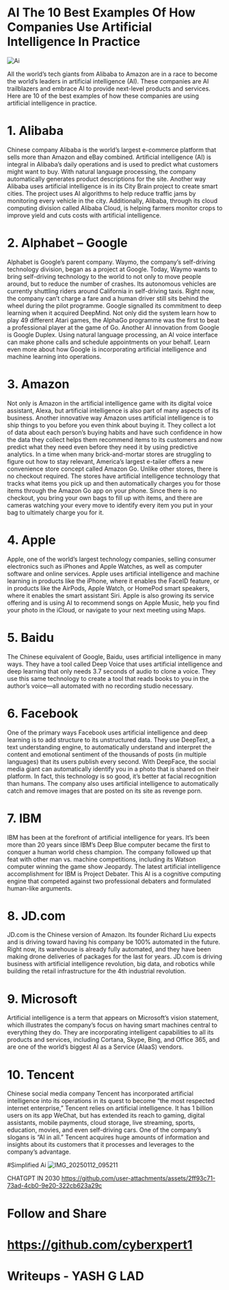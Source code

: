 # AI The 10 Best Examples Of How Companies Use Artificial Intelligence In Practice

![Ai](https://github.com/user-attachments/assets/2a7f7385-232e-4191-90c1-10097bcdf8af)


All the world’s tech giants from Alibaba to Amazon are in a race to become the world’s leaders in artificial intelligence (AI). 
These companies are AI trailblazers and embrace AI to provide next-level products and services. 
Here are 10 of the best examples of how these companies are using artificial intelligence in practice.

# 1. Alibaba
Chinese company Alibaba is the world’s largest e-commerce platform that sells more than Amazon and eBay combined. Artificial intelligence (AI) is integral in 
Alibaba’s daily operations and is used to predict what customers might want to buy. With natural language processing, the company automatically generates 
product descriptions for the site. Another way Alibaba uses artificial intelligence is in its City Brain project to create smart cities. The project uses AI 
algorithms to help reduce traffic jams by monitoring every vehicle in the city. Additionally, Alibaba, through its cloud computing division called Alibaba Cloud,
is helping farmers monitor crops to improve yield and cuts costs with artificial intelligence.

# 2. Alphabet – Google
Alphabet is Google’s parent company. Waymo, the company’s self-driving technology division, began as a project at Google. Today, Waymo wants to bring self-driving 
technology to the world to not only to move people around, but to reduce the number of crashes. Its autonomous vehicles are currently shuttling riders around California 
in self-driving taxis. Right now, the company can’t charge a fare and a human driver still sits behind the wheel during the pilot programme. Google signalled its commitment
to deep learning when it acquired DeepMind. Not only did the system learn how to play 49 different Atari games, the AlphaGo programme was the first to beat a professional player 
at the game of Go. Another AI innovation from Google is Google Duplex. Using natural language processing, an AI voice interface can make phone calls and schedule appointments
on your behalf. Learn even more about how Google is incorporating artificial intelligence and machine learning into operations.

# 3. Amazon
Not only is Amazon in the artificial intelligence game with its digital voice assistant, Alexa, but artificial intelligence is also part of many aspects of its business. Another innovative way Amazon uses artificial intelligence is to ship things to you before you even think about buying it. They collect a lot of data about each person’s buying habits and have such confidence in how the data they collect helps them recommend items to its customers and now predict what they need even before they need it by using predictive analytics. In a time when many brick-and-mortar stores are struggling to figure out how to stay relevant, America’s largest e-tailer offers a new convenience store concept called Amazon Go. Unlike other stores, there is no checkout required. The stores have artificial intelligence technology that tracks what items you pick up and then automatically charges you for those items through the Amazon Go app on your phone. Since there is no checkout, you bring your own bags to fill up with items, and there are cameras watching your every move to identify every item you put in your bag to ultimately charge you for it.

# 4. Apple
Apple, one of the world’s largest technology companies, selling consumer electronics such as iPhones and Apple Watches, as well as computer software and online services. Apple uses artificial intelligence and machine learning in products like the iPhone, where it enables the FaceID feature, or in products like the AirPods, Apple Watch, or HomePod smart speakers, where it enables the smart assistant Siri. Apple is also growing its service offering and is using AI to recommend songs on Apple Music, help you find your photo in the iCloud, or navigate to your next meeting using Maps.

# 5. Baidu
The Chinese equivalent of Google, Baidu, uses artificial intelligence in many ways. They have a tool called Deep Voice that uses artificial intelligence and deep learning that only needs 3.7 seconds of audio to clone a voice. They use this same technology to create a tool that reads books to you in the author’s voice—all automated with no recording studio necessary.

# 6. Facebook
One of the primary ways Facebook uses artificial intelligence and deep learning is to add structure to its unstructured data. They use DeepText, a text understanding engine, to automatically understand and interpret the content and emotional sentiment of the thousands of posts (in multiple languages) that its users publish every second. With DeepFace, the social media giant can automatically identify you in a photo that is shared on their platform. In fact, this technology is so good, it’s better at facial recognition than humans. The company also uses artificial intelligence to automatically catch and remove images that are posted on its site as revenge porn.

# 7. IBM
IBM has been at the forefront of artificial intelligence for years. It’s been more than 20 years since IBM’s Deep Blue computer became the first to conquer a human world chess champion. The company followed up that feat with other man vs. machine competitions, including its Watson computer winning the game show Jeopardy. The latest artificial intelligence accomplishment for IBM is Project Debater. This AI is a cognitive computing engine that competed against two professional debaters and formulated human-like arguments.

# 8. JD.com
JD.com is the Chinese version of Amazon. Its founder Richard Liu expects and is driving toward having his company be 100% automated in the future. Right now, its warehouse is already fully automated, and they have been making drone deliveries of packages for the last for years. JD.com is driving business with artificial intelligence revolution, big data, and robotics while building the retail infrastructure for the 4th industrial revolution.

# 9. Microsoft
Artificial intelligence is a term that appears on Microsoft’s vision statement, which illustrates the company’s focus on having smart machines central to everything they do. They are incorporating intelligent capabilities to all its products and services, including Cortana, Skype, Bing, and Office 365, and are one of the world’s biggest AI as a Service (AIaaS) vendors.

# 10. Tencent
Chinese social media company Tencent has incorporated artificial intelligence into its operations in its quest to become “the most respected internet enterprise,” Tencent relies on artificial intelligence. It has 1 billion users on its app WeChat, but has extended its reach to gaming, digital assistants, mobile payments, cloud storage, live streaming, sports, education, movies, and even self-driving cars. One of the company’s slogans is “AI in all.” Tencent acquires huge amounts of information and insights about its customers that it processes and leverages to the company’s advantage.



#Simplified Ai 
![IMG_20250112_095211](https://github.com/user-attachments/assets/41d77e71-44bb-47b6-aca3-b081f7fab7bb)



CHATGPT IN 2030 https://github.com/user-attachments/assets/2ff93c71-73ad-4cb0-9e20-322cb623a29c

# Follow and Share 
# https://github.com/cyberxpert1
# Writeups - YASH G LAD


